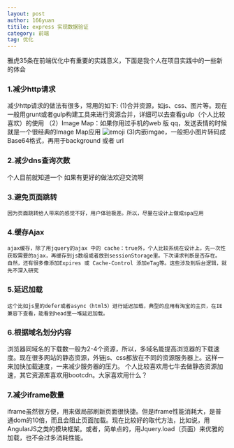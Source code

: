 ```yaml
---
layout: post
author: 166yuan
titile: express 实现数据验证
category: 前端
tag: 优化
---
```


雅虎35条在前端优化中有重要的实践意义，下面是我个人在项目实践中的一些新的体会

### 1.减少http请求
  减少http请求的做法有很多，常用的如下:
  (1)合并资源，如js、css、图片等。现在一般用grunt或者gulp构建工具来进行资源合并，详细可以去查看gulp（个人比较喜欢）的使用
 （2）Image Map：如果你用过手机的web 版 qq，发送表情的时候就是一个很经典的Image Map应用
    ![emoji](http://7xiwi7.com1.z0.glb.clouddn.com/qqemoji.jpg)
  (3)内嵌imgae，一般把小图片转码成Base64格式，再用于background 或者 url

### 2.减少dns查询次数
   个人目前就知道一个<link rel="dns-prefetch" href="你的域名"> 如果有更好的做法欢迎交流啊

### 3.避免页面跳转

    因为页面跳转给人带来的感觉不好，用户体验极差。所以，尽量在设计上做成spa应用

### 4.缓存Ajax

    ajax缓存，除了用jquery的ajax 中的 cache：true外，个人比较系统在设计上，先一次性获取需要的ajax，再缓存到js数组或者放到sessionStorage里。下次请求判断是否存在。
    自然，还有很多像添加Expires 或 Cache-Control 添加eTag等。这些涉及到后台逻辑，就先不深入研究

### 5.延迟加载

    这个比如js里的defer或者async（html5）进行延迟加载，典型的应用有淘宝的主页，在IE兼容下查看，能看到head里一堆延迟加载。

### 6.根据域名划分内容
   
   浏览器同域名的下载数一般为2-4个资源，所以，多域名能提高浏览器的下载速度。现在很多网站的静态资源，外链js、css都放在不同的资源服务器上。这样一来加快加载速度，一来减少服务器的压力。
   个人比较喜欢用七牛去做静态资源加速，其它资源库喜欢用bootcdn。大家喜欢用什么？

### 7.减少iframe数量

   iframe虽然很方便，用来做局部刷新页面很快捷。但是iframe性能消耗大，是普通dom的10倍，而且会阻止页面加载。现在比较好的取代方法，比如说，用AngularJS之类的模块框架。或者，简单点的，用Jquery.load（页面）来优雅的加载，也不会过多消耗性能。

 